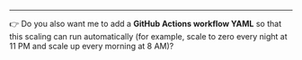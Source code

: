 
---

👉 Do you also want me to add a **GitHub Actions workflow YAML** so that this scaling can run automatically (for example, scale to zero every night at 11 PM and scale up every morning at 8 AM)?
